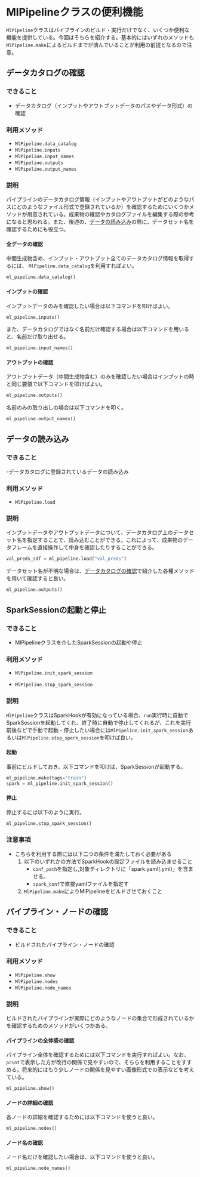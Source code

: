 # MlPipelineクラスの便利機能

`MlPipeline`クラスはパイプラインのビルド・実行だけでなく、いくつか便利な機能を提供している。今回はそちらを紹介する。基本的にはいずれのメソッドも`MlPipeline.make`によるビルドまでが済んでいることが利用の前提となるので注意。

## データカタログの確認
### できること
- データカタログ（インプットやアウトプットデータのパスやデータ形式）の確認

### 利用メソッド
- `MlPipeline.data_catalog`
- `MlPipeline.inputs`
- `MlPipeline.input_names`
- `MlPipeline.outputs`
- `MlPipeline.output_names`


### 説明
パイプラインのデータカタログ情報（インプットやアウトプットがどのようなパスにどのようなファイル形式で登録されているか）を確認するためにいくつかメソッドが用意されている。成果物の確認やカタログファイルを編集する際の参考になると思われる。また、後述の、[データの読み込み](#データの読み込み)の際に、データセット名を確認するためにも役立つ。

#### 全データの確認
中間生成物含め、インプット・アウトプット全てのデータカタログ情報を取得するには、 `MlPipeline.data_catalog`を利用すればよい。
```python
ml_pipeline.data_catalog()
```

#### インプットの確認
インプットデータのみを確認したい場合は以下コマンドを叩けばよい。
```python
ml_pipeline.inputs()
```

また、データカタログではなく名前だけ確認する場合は以下コマンドを用いると、名前だけ取り出せる。
```python
ml_pipeline.input_names()
```

#### アウトプットの確認
アウトプットデータ（中間生成物含む）のみを確認したい場合はインプットの時と同じ要領で以下コマンドを叩けばよい。
```python
ml_pipeline.outputs()
```

名前のみの取り出しの場合は以下コマンドを叩く。
```python
ml_pipeline.output_names()
```

## データの読み込み
### できること
-データカタログに登録されているデータの読み込み

### 利用メソッド
- `MlPipeline.load`

### 説明
インプットデータやアウトプットデータについて、データカタログ上のデータセット名を指定することで、読み込むことができる。これによって、成果物のデータフレームを直接操作して中身を確認したりすることができる。

```python
val_preds_sdf = ml_pipeline.load("val_preds")
```

データセット名が不明な場合は、[データカタログの確認](#データカタログの確認)で紹介した各種メソッドを用いて確認すると良い。

```python
ml_pipeline.outputs()
```

## SparkSessionの起動と停止
### できること
- MlPipelineクラスを介したSparkSessionの起動や停止

### 利用メソッド
- `MlPipeline.init_spark_session`

- `MlPipeline.stop_spark_session`

### 説明
`MlPipeline`クラスはSparkHookが有効になっている場合、`run`実行時に自動でSparkSessionを起動してくれ、終了時に自動で停止してくれるが、これを実行前後などで手動で起動・停止したい場合には`MlPipeline.init_spark_session`あるいは`MlPipeline.stop_spark_session`を叩けば良い。

#### 起動
事前にビルドしておき、以下コマンドを叩けば、SparkSessionが起動する。
```python
ml_pipeline.make(tags="train")
spark = ml_pipeline.init_spark_session()
```

#### 停止
停止するには以下のように実行。
```python
ml_pipeline.stop_spark_session()
```

### 注意事項
- こちらを利用する際には以下二つの条件を満たしておく必要がある
    1. 以下のいずれかの方法でSparkHookの設定ファイルを読み込ませること
        - `conf_path`を指定し,対象ディレクトリに「spark.yaml(.yml)」を含ませる。
        - `spark_conf`で直接yamlファイルを指定す
    1. `MlPipeline.make`によりMlPipelineをビルドさせておくこと


## パイプライン・ノードの確認
### できること
- ビルドされたパイプライン・ノードの確認

### 利用メソッド
- `MlPipeline.show`
- `MlPipeline.nodes`
- `MlPipeline.node_names`

### 説明
ビルドされたパイプラインが実際にどのようなノードの集合で形成されているかを確認するためのメソッドがいくつかある。

#### パイプラインの全体感の確認
パイプライン全体を確認するためには以下コマンドを実行すればよい。なお、`print`で表示した方が改行の関係で見やすいので、そちらを利用することをすすめる。将来的にはもう少しノードの関係を見やすい画像形式での表示などを考えている。

```python
ml_pipeline.show()
```

#### ノードの詳細の確認
各ノードの詳細を確認するためには以下コマンドを使うと良い。

```python
ml_pipeline.nodes()
```

#### ノード名の確認
ノード名だけを確認したい場合は、以下コマンドを使うと良い。

```python
ml_pipeline.node_names()
```